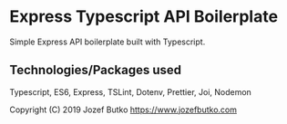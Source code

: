 # Express Typescript API Boilerplate

Simple Express API boilerplate built with Typescript.

## Technologies/Packages used

Typescript, ES6, Express, TSLint, Dotenv, Prettier, Joi, Nodemon

Copyright (C) 2019 Jozef Butko
https://www.jozefbutko.com
